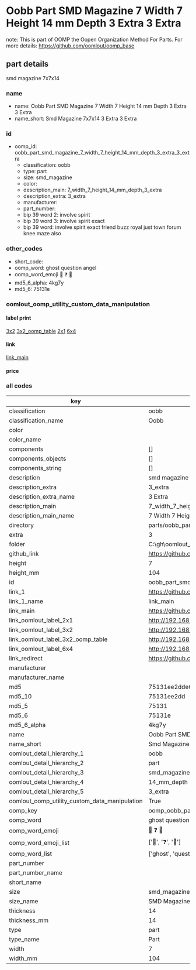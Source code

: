 # Oobb Part SMD Magazine 7 Width 7 Height 14 mm Depth 3 Extra 3 Extra  

note: This is part of OOMP the Oopen Organization Method For Parts. For more details: https://github.com/oomlout/oomp_base

##  part details
  



smd magazine 7x7x14



### name
* name: Oobb Part SMD Magazine 7 Width 7 Height 14 mm Depth 3 Extra 3 Extra
* name_short: Smd Magazine 7x7x14 3 Extra 3 Extra
### id
* oomp_id: oobb_part_smd_magazine_7_width_7_height_14_mm_depth_3_extra_3_extra
  * classification: oobb
  * type: part
  * size: smd_magazine
  * color: 
  * description_main: 7_width_7_height_14_mm_depth_3_extra
  * description_extra: 3_extra
  * manufacturer: 
  * part_number: 
  * bip 39 word 2: involve spirit
  * bip 39 word 3: involve spirit exact
  * bip 39 word: involve spirit exact friend buzz royal just town forum knee maze also

### other_codes
* short_code: 
* oomp_word: ghost question angel
* oomp_word_emoji :ghost: :question: :angel:
* md5_6_alpha: 4kg7y
* md5_6: 75131e






### oomlout_oomp_utility_custom_data_manipulation
#### label print
[3x2](http://192.168.1.245:1112/?label=oomp%204kg7y)
[3x2_oomp_table](http://192.168.1.108:1112/?label=oomp%204kg7y)
[2x1](http://192.168.1.242:1112/?label=oomp%204kg7y)
[6x4](http://192.168.1.55:1112/?label=oomp%204kg7y)    

#### link

[link_main](https://github.com/oomlout/oomlout_oobb_version_4_generated_parts/tree/main/navigation_oomp/oobb/part/smd_magazine/7_width_7_height_14_mm_depth_3_extra/3_extra/part)                              

#### price







### all codes 
| key | value |  
| --- | --- |  
| classification | oobb |  
| classification_name | Oobb |  
| color |  |  
| color_name |  |  
| components | [] |  
| components_objects | [] |  
| components_string | [] |  
| description | smd magazine 7x7x14 |  
| description_extra | 3_extra |  
| description_extra_name | 3 Extra |  
| description_main | 7_width_7_height_14_mm_depth_3_extra |  
| description_main_name | 7 Width 7 Height 14 mm Depth 3 Extra |  
| directory | parts/oobb_part_smd_magazine_7_width_7_height_14_mm_depth_3_extra_3_extra |  
| extra | 3 |  
| folder | C:\gh\oomlout_oobb_version_4_generated_parts\parts\oobb_part_smd_magazine_7_width_7_height_14_mm_depth_3_extra_3_extra |  
| github_link | https://github.com/oomlout/oomlout_oomp_part_src/tree/main/parts/oobb_part_smd_magazine_7_width_7_height_14_mm_depth_3_extra_3_extra |  
| height | 7 |  
| height_mm | 104 |  
| id | oobb_part_smd_magazine_7_width_7_height_14_mm_depth_3_extra_3_extra |  
| link_1 | https://github.com/oomlout/oomlout_oobb_version_4_generated_parts/tree/main/navigation_oomp/oobb/part/smd_magazine/7_width_7_height_14_mm_depth_3_extra/3_extra/part |  
| link_1_name | link_main |  
| link_main | https://github.com/oomlout/oomlout_oobb_version_4_generated_parts/tree/main/navigation_oomp/oobb/part/smd_magazine/7_width_7_height_14_mm_depth_3_extra/3_extra/part |  
| link_oomlout_label_2x1 | http://192.168.1.242:1112/?label=oomp%204kg7y |  
| link_oomlout_label_3x2 | http://192.168.1.245:1112/?label=oomp%204kg7y |  
| link_oomlout_label_3x2_oomp_table | http://192.168.1.108:1112/?label=oomp%204kg7y |  
| link_oomlout_label_6x4 | http://192.168.1.55:1112/?label=oomp%204kg7y |  
| link_redirect | https://github.com/oomlout/oomlout_oobb_version_4_generated_parts/tree/main/parts/oobb_smd_magazine_07_07_14_nm_12_mm_tape_width_3_mm_tape_thickness_ex_3 |  
| manufacturer |  |  
| manufacturer_name |  |  
| md5 | 75131ee2dde64f2ef28fc5ce9cb483b1 |  
| md5_10 | 75131ee2dd |  
| md5_5 | 75131 |  
| md5_6 | 75131e |  
| md5_6_alpha | 4kg7y |  
| name | Oobb Part SMD Magazine 7 Width 7 Height 14 mm Depth 3 Extra 3 Extra |  
| name_short | Smd Magazine 7x7x14 3 Extra 3 Extra |  
| oomlout_detail_hierarchy_1 | oobb |  
| oomlout_detail_hierarchy_2 | part |  
| oomlout_detail_hierarchy_3 | smd_magazine |  
| oomlout_detail_hierarchy_4 | 14_mm_depth |  
| oomlout_detail_hierarchy_5 | 3_extra |  
| oomlout_oomp_utility_custom_data_manipulation | True |  
| oomp_key | oomp_oobb_part_smd_magazine_7_width_7_height_14_mm_depth_3_extra_3_extra |  
| oomp_word | ghost question angel |  
| oomp_word_emoji | :ghost: :question: :angel: |  
| oomp_word_emoji_list | [':ghost:', ':question:', ':angel:'] |  
| oomp_word_list | ['ghost', 'question', 'angel'] |  
| part_number |  |  
| part_number_name |  |  
| short_name |  |  
| size | smd_magazine |  
| size_name | SMD Magazine |  
| thickness | 14 |  
| thickness_mm | 14 |  
| type | part |  
| type_name | Part |  
| width | 7 |  
| width_mm | 104 |  
